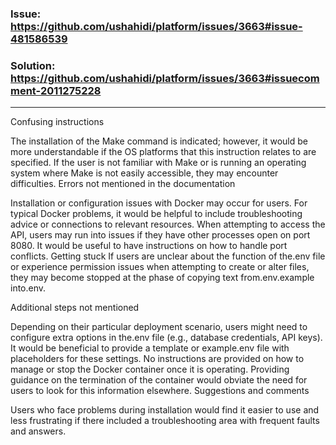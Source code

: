 ### Issue: https://github.com/ushahidi/platform/issues/3663#issue-481586539
### Solution: https://github.com/ushahidi/platform/issues/3663#issuecomment-2011275228
---
Confusing instructions

The installation of the Make command is indicated; however, it would be more understandable if the OS platforms that this instruction relates to are specified. If the user is not familiar with Make or is running an operating system where Make is not easily accessible, they may encounter difficulties.
Errors not mentioned in the documentation

Installation or configuration issues with Docker may occur for users. For typical Docker problems, it would be helpful to include troubleshooting advice or connections to relevant resources.
When attempting to access the API, users may run into issues if they have other processes open on port 8080. It would be useful to have instructions on how to handle port conflicts.
Getting stuck
If users are unclear about the function of the.env file or experience permission issues when attempting to create or alter files, they may become stopped at the phase of copying text from.env.example into.env.

Additional steps not mentioned

Depending on their particular deployment scenario, users might need to configure extra options in the.env file (e.g., database credentials, API keys). It would be beneficial to provide a template or example.env file with placeholders for these settings.
No instructions are provided on how to manage or stop the Docker container once it is operating. Providing guidance on the termination of the container would obviate the need for users to look for this information elsewhere.
Suggestions and comments

Users who face problems during installation would find it easier to use and less frustrating if there included a troubleshooting area with frequent faults and answers.
